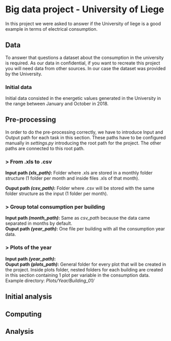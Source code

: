 # Big data project - University of Liege
In this project we were asked to answer if the University of liege
is a good example in terms of electrical consumption.
## Data
To answer that questions a dataset about the consumption in the university is
required. As our data in confidential, if you want to recreate this project 
you will need data from other sources. In our case the dataset 
was provided by the University.

### Initial data
Initial data consisted in the energetic values generated in the University in
 the range between January and October in 2018.
 
## Pre-processing
In order to do the pre-processing correctly, we have to introduce Input and 
Output path for each task in this section.
These paths have to be configured manually in *settings.py* introducing the root
path for the project. The other paths are connected to this root path.
### \> From .xls to .csv
**Input path *(xls_path)*:** Folder where .xls are stored in a monthly folder 
structure (1 folder per month and inside files .xls of that month).
    
**Ouput path *(csv_path)*:** Folder where .csv will be stored with the same 
folder  structure as the input (1 folder per month).

### \> Group total consumption per building
**Input path *(month_path)*:** Same as *csv_path* because the data came 
separated in months by default.  
**Ouput path *(year_path)*:** One file per building with all the consumption 
year data.

### \> Plots of the year
**Input path *(year_path)*:**  
**Ouput path *(plots_path)*:** General folder for every plot that will be 
created in the project. Inside plots folder, nested folders for each building 
are created in this section containing 1 plot per variable in the 
consumption data. Example directory: *Plots/Year/Building_01/*

## Initial analysis
## Computing
## Analysis
